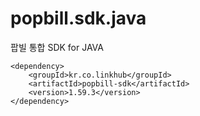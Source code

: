 popbill.sdk.java
================

팝빌 통합 SDK for JAVA


    <dependency>
        <groupId>kr.co.linkhub</groupId>
        <artifactId>popbill-sdk</artifactId>
        <version>1.59.3</version>
    </dependency>
